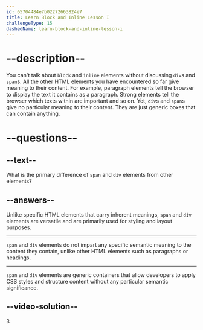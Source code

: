 ```yaml
---
id: 65704484e7b02272663824e7
title: Learn Block and Inline Lesson I
challengeType: 15
dashedName: learn-block-and-inline-lesson-i
---
```


# --description--

You can't talk about `block` and `inline` elements without discussing `div`s and `span`s. All the other HTML elements you have encountered so far give meaning to their content. For example, paragraph elements tell the browser to display the text it contains as a paragraph. Strong elements tell the browser which texts within are important and so on. Yet, `div`s and `span`s give no particular meaning to their content. They are just generic boxes that can contain anything.

# --questions--

## --text--

What is the primary difference of `span` and `div` elements from other elements?

## --answers--

Unlike specific HTML elements that carry inherent meanings, `span` and `div` elements are versatile and are primarily used for styling and layout purposes.

---

`span` and `div` elements do not impart any specific semantic meaning to the content they contain, unlike other HTML elements such as paragraphs or headings.

---

`span` and `div` elements are generic containers that allow developers to apply CSS styles and structure content without any particular semantic significance.

## --video-solution--

3
